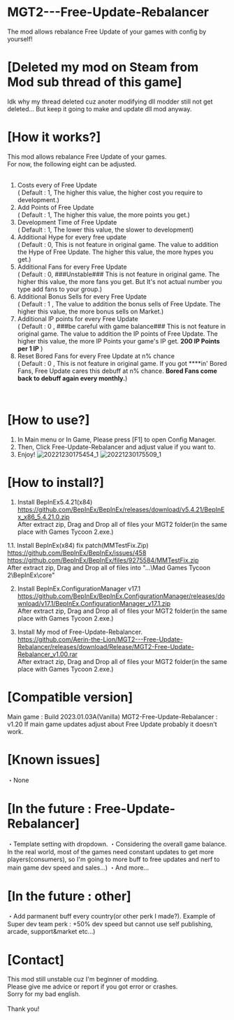 # MGT2---Free-Update-Rebalancer
The mod allows rebalance  Free Update of your games with config by yourself!

# [Deleted my mod on Steam from Mod sub thread of this game]
Idk why my thread deleted cuz anoter modifying dll modder still not get deleted...
But keep it going to make and update dll mod anyway.

# [How it works?]
This mod allows rebalance Free Update of your games.
<br>
For now, the following eight can be adjusted.<br>
<br>
1. Costs every of Free Update<br>( Default : 1, The higher this value, the higher cost you require to development.)<br>
2. Add Points of Free Update<br>( Default : 1, The higher this value, the more points you get.)
3. Development Time of Free Update<br>( Default : 1, The lower this value, the slower to development)
4. Additional Hype for every free update<br>( Default : 0, This is not feature in original game. The value to addition the Hype of Free Update. The higher this value, the more hypes you get.)
5. Additional Fans for every Free Update<br>( Default : 0, ###Unstable### This is not feature in original game. The higher this value, the more fans you get. But It's not actual number you type add fans to your group.)
6. Additional Bonus Sells for every Free Update<br>( Default : 1 , The value to addition the bonus sells of Free Update. The higher this value, the more bonus sells on Market.)
7. Additional IP points for every Free Update<br>( Default : 0 , ###be careful with game balance### This is not feature in original game. The value to addition the IP points of Free Update. The higher this value, the more IP Points your game's IP get. **200 IP Points per 1 IP** )
8. Reset Bored Fans for every Free Update at n% chance<br>( Default : 0 , This is not feature in original game. If you got ****in' Bored Fans, Free Update cares this debuff at n% chance. **Bored Fans come back to debuff again every monthly.**)
<br>

# [How to use?]
1. In Main menu or In Game, Please press [F1] to open Config Manager.
2. Then, Click Free-Update-Rebalancer and adjust value if you want to.
3. Enjoy!
![20221230175454_1](https://user-images.githubusercontent.com/96946287/210052477-5a8552e6-6c3a-4cee-a2f8-d73eacdc7da2.jpg)
![20221230175509_1](https://user-images.githubusercontent.com/96946287/210052483-710e4bbb-e24b-4470-ac30-175d47af2c81.jpg)



# [How to install?]
1. Install BepInEx5.4.21(x84)
<br>https://github.com/BepInEx/BepInEx/releases/download/v5.4.21/BepInEx_x86_5.4.21.0.zip
<br>After extract zip, Drag and Drop all of files your MGT2 folder(in the same place with Games Tycoon 2.exe.)

1.1. Install BepInEx(x84) fix patch(MMTestFix.Zip)
<br>https://github.com/BepInEx/BepInEx/issues/458
<br>https://github.com/BepInEx/BepInEx/files/9275584/MMTestFix.zip
<br>After extract zip, Drag and Drop all of files into "...\Mad Games Tycoon 2\BepInEx\core"

2. Install BepInEx.ConfigurationManager v17.1
<br>https://github.com/BepInEx/BepInEx.ConfigurationManager/releases/download/v17.1/BepInEx.ConfigurationManager_v17.1.zip
<br>After extract zip, Drag and Drop all of files your MGT2 folder(in the same place with Games Tycoon 2.exe.)

3. Install My mod of Free-Update-Rebalancer. 
<br>https://github.com/Aerin-the-Lion/MGT2---Free-Update-Rebalancer/releases/download/Release/MGT2-Free-Update-Rebalancer_v1.00.rar
<br>After extract zip, Drag and Drop all of files your MGT2 folder(in the same place with Games Tycoon 2.exe.)

# [Compatible version]
Main game : Build 2023.01.03A(Vanilla)
MGT2-Free-Update-Rebalancer : v1.20
If main game updates adjust about Free Update probably it doesn't work.

# [Known issues]
・None

# [In the future  :  Free-Update-Rebalancer]
・Template setting with dropdown.
・Considering the overall game balance. In the real world, most of the games need constant updates to get more players(consumers), so I'm going to more buff to free updates and nerf to main game dev speed and sales...)
・And more...

# [In the future  :  other]
・Add parmanent buff every country(or other perk I made?).
Example of Super dev team perk : +50% dev speed but cannot use self publishing, arcade, support&market etc...)

# [Contact]
This mod still unstable cuz I'm beginner of modding.
<br>Please give me advice or report if you got error or crashes.
<br>Sorry for my bad english.
<br>
<br>Thank you!
